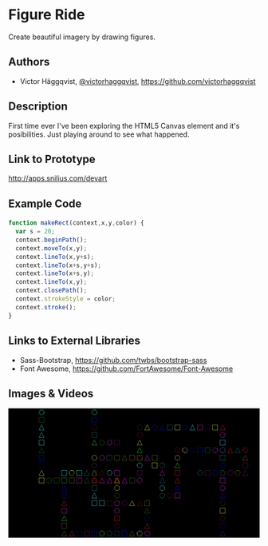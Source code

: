 # Figure Ride
Create beautiful imagery by drawing figures.

## Authors
- Victor Häggqvist, [@victorhaggqvist](https://twitter.com/victorhggqvst), https://github.com/victorhaggqvist

## Description
First time ever I've been exploring the HTML5 Canvas element and it's posibilities. Just playing
around to see what happened.

## Link to Prototype
http://apps.snilius.com/devart

## Example Code
```js
function makeRect(context,x,y,color) {
  var s = 20;
  context.beginPath();
  context.moveTo(x,y);
  context.lineTo(x,y+s);
  context.lineTo(x+s,y+s);
  context.lineTo(x+s,y);
  context.lineTo(x,y);
  context.closePath();
  context.strokeStyle = color;
  context.stroke();
}
```
## Links to External Libraries
- Sass-Bootstrap, https://github.com/twbs/bootstrap-sass
- Font Awesome, https://github.com/FortAwesome/Font-Awesome

## Images & Videos
![Example Image](project_images/cover.jpg?raw=true "Example Image")
